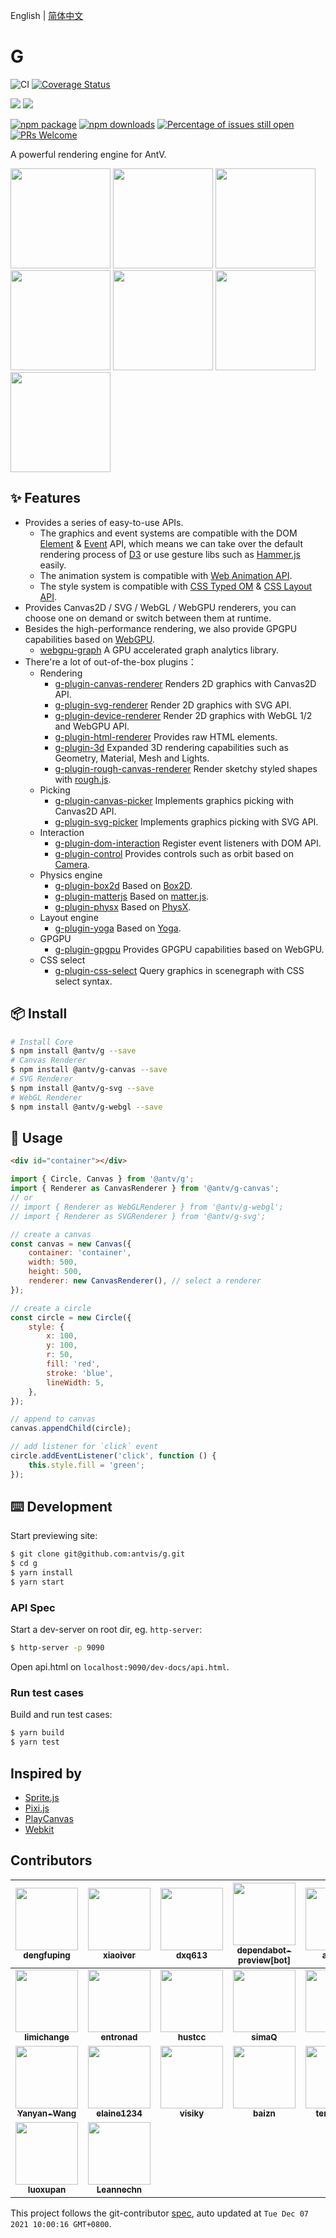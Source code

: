 English | [简体中文](./README-zh_CN.md)

# G

![CI](https://github.com/antvis/g/workflows/CI/badge.svg) [![Coverage Status](https://coveralls.io/repos/github/antvis/g/badge.svg?branch=next)](https://coveralls.io/github/antvis/g?branch=next)

![](https://img.shields.io/badge/language-typescript-blue.svg) ![](https://img.shields.io/badge/license-MIT-000000.svg)

[![npm package](https://img.shields.io/npm/v/@antv/g)](https://www.npmjs.com/package/@antv/g) [![npm downloads](http://img.shields.io/npm/dm/@antv/g)](https://www.npmjs.com/package/@antv/g) [![Percentage of issues still open](http://isitmaintained.com/badge/open/antvis/g.svg)](http://isitmaintained.com/project/antvis/g 'Percentage of issues still open') [![PRs Welcome](https://img.shields.io/badge/PRs-welcome-brightgreen.svg?style=shields)](https://github.com/antvis/g/pulls)

A powerful rendering engine for AntV.

<p>
  <a href="https://g-next.antv.vision/en/examples/ecosystem#d3-force-directed-graph"><img height="160" src="https://gw.alipayobjects.com/mdn/rms_6ae20b/afts/img/A*PovRRJtsBMIAAAAAAAAAAAAAARQnAQ" /></a>
<a href="https://g-next.antv.vision/en/examples/ecosystem#d3-barchart"><img height="160" src="https://gw.alipayobjects.com/mdn/rms_6ae20b/afts/img/A*h6vDS6eRVFoAAAAAAAAAAAAAARQnAQ" /></a>
<a href="https://g-next.antv.vision/en/examples/ecosystem#d3-barchart"><img height="160" src="https://gw.alipayobjects.com/mdn/rms_6ae20b/afts/img/A*IH1fSJN9fsMAAAAAAAAAAAAAARQnAQ" /></a>
<a href="https://g-next.antv.vision/en/examples/plugins#box2dt"><img height="160" src="https://gw.alipayobjects.com/mdn/rms_6ae20b/afts/img/A*Qw5OQLGQy_4AAAAAAAAAAAAAARQnAQ" /></a>
<a href="https://g-next.antv.vision/en/examples/3d#sphere"><img height="160" src="https://gw.alipayobjects.com/mdn/rms_6ae20b/afts/img/A*bsj2S4upLBgAAAAAAAAAAAAAARQnAQ" /></a>
<a href="https://g-next.antv.vision/en/examples/3d#force-3d"><img height="160" src="https://gw.alipayobjects.com/mdn/rms_6ae20b/afts/img/A*3XFxQKWOeKoAAAAAAAAAAAAAARQnAQ" /></a>
<a href="https://g-next.antv.vision/zh/examples/plugins#rough"><img height="160" src="https://gw.alipayobjects.com/mdn/rms_6ae20b/afts/img/A*d4iiS5_3YVIAAAAAAAAAAAAAARQnAQ" /></a>

</p>

## ✨ Features

-   Provides a series of easy-to-use APIs.
    -   The graphics and event systems are compatible with the DOM [Element](https://developer.mozilla.org/en-US/docs/Web/API/Element) & [Event](https://developer.mozilla.org/en-US/docs/Web/API/Event) API, which means we can take over the default rendering process of [D3](https://github.com/d3/d3) or use gesture libs such as [Hammer.js](http://hammerjs.github.io/) easily.
    -   The animation system is compatible with [Web Animation API](https://developer.mozilla.org/en-US/docs/Web/API/Web_Animations_API).
    -   The style system is compatible with [CSS Typed OM](https://developer.mozilla.org/en-US/docs/Web/API/CSS_Typed_OM_API) & [CSS Layout API](https://github.com/w3c/css-houdini-drafts/blob/main/css-layout-api/EXPLAINER.md).
-   Provides Canvas2D / SVG / WebGL / WebGPU renderers, you can choose one on demand or switch between them at runtime.
-   Besides the high-performance rendering, we also provide GPGPU capabilities based on [WebGPU](https://www.w3.org/TR/webgpu/).
    -   [webgpu-graph](https://g-next.antv.vision/zh/docs/api/gpgpu/webgpu-graph) A GPU accelerated graph analytics library.
-   There're a lot of out-of-the-box plugins：
    -   Rendering
        -   [g-plugin-canvas-renderer](https://g-next.antv.vision/en/docs/plugins/canvas-renderer) Renders 2D graphics with Canvas2D API.
        -   [g-plugin-svg-renderer](https://g-next.antv.vision/en/docs/plugins/svg-renderer) Render 2D graphics with SVG API.
        -   [g-plugin-device-renderer](https://g-next.antv.vision/en/docs/plugins/device-renderer) Render 2D graphics with WebGL 1/2 and WebGPU API.
        -   [g-plugin-html-renderer](https://g-next.antv.vision/en/docs/plugins/html-renderer) Provides raw HTML elements.
        -   [g-plugin-3d](https://g-next.antv.vision/en/docs/plugins/3d) Expanded 3D rendering capabilities such as Geometry, Material, Mesh and Lights.
        -   [g-plugin-rough-canvas-renderer](https://g-next.antv.vision/en/docs/plugins/rough-canvas-renderer) Render sketchy styled shapes with [rough.js](https://roughjs.com/).
    -   Picking
        -   [g-plugin-canvas-picker](https://g-next.antv.vision/en/docs/plugins/canvas-picker) Implements graphics picking with Canvas2D API.
        -   [g-plugin-svg-picker](https://g-next.antv.vision/en/docs/plugins/svg-picker) Implements graphics picking with SVG API.
    -   Interaction
        -   [g-plugin-dom-interaction](https://g-next.antv.vision/en/docs/plugins/dom-interaction) Register event listeners with DOM API.
        -   [g-plugin-control](https://g-next.antv.vision/en/docs/plugins/control) Provides controls such as orbit based on [Camera](https://g-next.antv.vision/en/docs/api/camera).
    -   Physics engine
        -   [g-plugin-box2d](https://g-next.antv.vision/en/docs/plugins/box2d) Based on [Box2D](https://box2d.org/).
        -   [g-plugin-matterjs](https://g-next.antv.vision/en/docs/plugins/matterjs) Based on [matter.js](https://brm.io/matter-js/).
        -   [g-plugin-physx](https://g-next.antv.vision/en/docs/plugins/physx) Based on [PhysX](https://github.com/ashconnell/physx-js).
    -   Layout engine
        -   [g-plugin-yoga](https://g-next.antv.vision/en/docs/plugins/yoga) Based on [Yoga](https://yogalayout.com/).
    -   GPGPU
        -   [g-plugin-gpgpu](https://g-next.antv.vision/en/docs/plugins/gpgpu) Provides GPGPU capabilities based on WebGPU.
    -   CSS select
        -   [g-plugin-css-select](https://g-next.antv.vision/en/docs/plugins/css-select) Query graphics in scenegraph with CSS select syntax.

## 📦 Install

```bash
# Install Core
$ npm install @antv/g --save
# Canvas Renderer
$ npm install @antv/g-canvas --save
# SVG Renderer
$ npm install @antv/g-svg --save
# WebGL Renderer
$ npm install @antv/g-webgl --save
```

## 🔨 Usage

```html
<div id="container"></div>
```

```js
import { Circle, Canvas } from '@antv/g';
import { Renderer as CanvasRenderer } from '@antv/g-canvas';
// or
// import { Renderer as WebGLRenderer } from '@antv/g-webgl';
// import { Renderer as SVGRenderer } from '@antv/g-svg';

// create a canvas
const canvas = new Canvas({
    container: 'container',
    width: 500,
    height: 500,
    renderer: new CanvasRenderer(), // select a renderer
});

// create a circle
const circle = new Circle({
    style: {
        x: 100,
        y: 100,
        r: 50,
        fill: 'red',
        stroke: 'blue',
        lineWidth: 5,
    },
});

// append to canvas
canvas.appendChild(circle);

// add listener for `click` event
circle.addEventListener('click', function () {
    this.style.fill = 'green';
});
```

## ⌨️ Development

Start previewing site:

```bash
$ git clone git@github.com:antvis/g.git
$ cd g
$ yarn install
$ yarn start
```

### API Spec

Start a dev-server on root dir, eg. `http-server`:

```bash
$ http-server -p 9090
```

Open api.html on `localhost:9090/dev-docs/api.html`.

### Run test cases

Build and run test cases:

```bash
$ yarn build
$ yarn test
```

## Inspired by

-   [Sprite.js](https://github.com/spritejs/spritejs)
-   [Pixi.js](https://pixijs.com/)
-   [PlayCanvas](https://playcanvas.com/)
-   [Webkit](https://github.com/WebKit/WebKit/blob/main/Source/WebCore)

<!-- GITCONTRIBUTOR_START -->

## Contributors

| [<img src="https://avatars.githubusercontent.com/u/14918822?v=4" width="100px;"/><br/><sub><b>dengfuping</b></sub>](https://github.com/dengfuping)<br/> | [<img src="https://avatars.githubusercontent.com/u/3608471?v=4" width="100px;"/><br/><sub><b>xiaoiver</b></sub>](https://github.com/xiaoiver)<br/> | [<img src="https://avatars.githubusercontent.com/u/1264678?v=4" width="100px;"/><br/><sub><b>dxq613</b></sub>](https://github.com/dxq613)<br/> | [<img src="https://avatars.githubusercontent.com/in/2141?v=4" width="100px;"/><br/><sub><b>dependabot-preview[bot]</b></sub>](https://github.com/apps/dependabot-preview)<br/> | [<img src="https://avatars.githubusercontent.com/u/507615?v=4" width="100px;"/><br/><sub><b>afc163</b></sub>](https://github.com/afc163)<br/> | [<img src="https://avatars.githubusercontent.com/u/4224253?v=4" width="100px;"/><br/><sub><b>zhanba</b></sub>](https://github.com/zhanba)<br/> |
| :-: | :-: | :-: | :-: | :-: | :-: |
| [<img src="https://avatars.githubusercontent.com/u/1947344?v=4" width="100px;"/><br/><sub><b>limichange</b></sub>](https://github.com/limichange)<br/> | [<img src="https://avatars.githubusercontent.com/u/23075527?v=4" width="100px;"/><br/><sub><b>entronad</b></sub>](https://github.com/entronad)<br/> | [<img src="https://avatars.githubusercontent.com/u/7856674?v=4" width="100px;"/><br/><sub><b>hustcc</b></sub>](https://github.com/hustcc)<br/> | [<img src="https://avatars.githubusercontent.com/u/6628666?v=4" width="100px;"/><br/><sub><b>simaQ</b></sub>](https://github.com/simaQ)<br/> | [<img src="https://avatars.githubusercontent.com/u/1142242?v=4" width="100px;"/><br/><sub><b>zqlu</b></sub>](https://github.com/zqlu)<br/> | [<img src="https://avatars.githubusercontent.com/u/19731097?v=4" width="100px;"/><br/><sub><b>Deturium</b></sub>](https://github.com/Deturium)<br/> |
| [<img src="https://avatars.githubusercontent.com/u/29593318?v=4" width="100px;"/><br/><sub><b>Yanyan-Wang</b></sub>](https://github.com/Yanyan-Wang)<br/> | [<img src="https://avatars.githubusercontent.com/u/8325822?v=4" width="100px;"/><br/><sub><b>elaine1234</b></sub>](https://github.com/elaine1234)<br/> | [<img src="https://avatars.githubusercontent.com/u/15646325?v=4" width="100px;"/><br/><sub><b>visiky</b></sub>](https://github.com/visiky)<br/> | [<img src="https://avatars.githubusercontent.com/u/9443867?v=4" width="100px;"/><br/><sub><b>baizn</b></sub>](https://github.com/baizn)<br/> | [<img src="https://avatars.githubusercontent.com/u/10277628?v=4" width="100px;"/><br/><sub><b>terence55</b></sub>](https://github.com/terence55)<br/> | [<img src="https://avatars.githubusercontent.com/u/2281857?v=4" width="100px;"/><br/><sub><b>budlion</b></sub>](https://github.com/budlion)<br/> |
| [<img src="https://avatars.githubusercontent.com/u/7278711?v=4" width="100px;"/><br/><sub><b>luoxupan</b></sub>](https://github.com/luoxupan)<br/> | [<img src="https://avatars.githubusercontent.com/u/6812138?v=4" width="100px;"/><br/><sub><b>Leannechn</b></sub>](https://github.com/Leannechn)<br/> |

This project follows the git-contributor [spec](https://github.com/xudafeng/git-contributor), auto updated at `Tue Dec 07 2021 10:00:16 GMT+0800`.

<!-- GITCONTRIBUTOR_END -->
